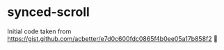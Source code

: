 # synced-scroll

Initial code taken from https://gist.github.com/acbetter/e7d0c600fdc0865f4b0ee05a17b858f2 :pray: